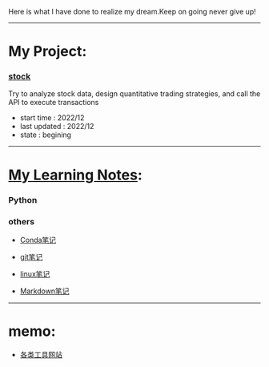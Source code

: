 Here is what I have done to realize my dream.Keep on going never give up!

****

# My Project:

### [stock](https://github.com/zhujunan/stock)

Try to analyze stock data, design quantitative trading strategies, and call the API to execute transactions

* start time   : 2022/12
* last updated : 2022/12
* state        : begining

****

# [My Learning Notes](https://github.com/zhujunan/Note):

### Python

### others

 * [Conda笔记](/others/conda笔记.md)

 * [git笔记](/others/git%E7%AC%94%E8%AE%B0.md)

 * [linux笔记](/others/linux%E7%AC%94%E8%AE%B0.md)

 * [Markdown笔记](/others/markdown%E7%AC%94%E8%AE%B0.md)

****

# memo:

 * [各类工具网站](tools.md)










